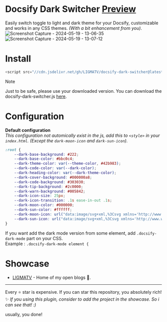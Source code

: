 # Docsify Dark Switcher [Preview](https://docsify-dark-switcher.vercel.app/)
Easily switch toggle to light and dark theme for your Docsify, customizable and works in any CSS themes.
*(With a bit enhancement from you)*.
![Screenshot Capture - 2024-05-19 - 13-06-35](https://github.com/LIGMATV/docsify-dark-switcher/assets/143163098/90db43ce-a63e-4cb7-8edd-b137f11ff95e)
![Screenshot Capture - 2024-05-19 - 13-07-12](https://github.com/LIGMATV/docsify-dark-switcher/assets/143163098/979526dd-0981-4f29-9eee-0b708ab8e150)

# Install
 
```js
<script src="//cdn.jsdelivr.net/gh/LIGMATV/docsify-dark-switcher@latest/docsify-dark-switcher.js"></script>
```

> [!NOTE]
> Just to be safe, please use your downloaded version.
> You can download the docsify-dark-switcher.js <a href="https://cdn.jsdelivr.net/gh/LIGMATV/docsify-dark-switcher@latest/docsify-dark-switcher.js" download>here</a>.

# Configuration

**Default configuration**  
*This configuration not automically exist in the js, add this to ``<style>`` in your ``index.html``. (Except the ``dark-moon-icon`` and ``dark-sun-icon``).*
```css
:root {
    --dark-base-background: #222;
    --dark-base-color: #bbc0c4;
    --dark-theme-color: var(--theme-color, #42b983);
    --dark-code-color: var(--dark-color);
    --dark-heading-color: var(--dark-theme-color);
    --dark-cover-background: #000000a8;
    --dark-code-background: #303030;
    --dark-tip-background: #2c0000;
    --dark-warn-background: #005842;
    --dark-icon-size: 25px;
    --dark-icon-transition: .1s ease-in-out .1s;
    --dark-moon-color: #000000;
    --dark-sun-color: #ffffff;
    --dark-moon-icon: url("data:image/svg+xml,%3Csvg xmlns='http://www.w3.org/2000/svg' width='32' height='32' viewBox='0 0 16 16'%3E%3Cpath fill='currentColor' d='M9.598 1.591a.749.749 0 0 1 .785-.175 7.001 7.001 0 1 1-8.967 8.967.75.75 0 0 1 .961-.96 5.5 5.5 0 0 0 7.046-7.046.75.75 0 0 1 .175-.786m1.616 1.945a7 7 0 0 1-7.678 7.678 5.499 5.499 0 1 0 7.678-7.678'/%3E%3C/svg%3E");
    --dark-sun-icon: url("data:image/svg+xml,%3Csvg xmlns='http://www.w3.org/2000/svg' width='32' height='32' viewBox='0 0 16 16'%3E%3Cpath fill='currentColor' d='M8 12a4 4 0 1 1 0-8a4 4 0 0 1 0 8m0-1.5a2.5 2.5 0 1 0 0-5a2.5 2.5 0 0 0 0 5m5.657-8.157a.75.75 0 0 1 0 1.061l-1.061 1.06a.749.749 0 0 1-1.275-.326a.749.749 0 0 1 .215-.734l1.06-1.06a.75.75 0 0 1 1.06 0Zm-9.193 9.193a.75.75 0 0 1 0 1.06l-1.06 1.061a.75.75 0 1 1-1.061-1.06l1.06-1.061a.75.75 0 0 1 1.061 0M8 0a.75.75 0 0 1 .75.75v1.5a.75.75 0 0 1-1.5 0V.75A.75.75 0 0 1 8 0M3 8a.75.75 0 0 1-.75.75H.75a.75.75 0 0 1 0-1.5h1.5A.75.75 0 0 1 3 8m13 0a.75.75 0 0 1-.75.75h-1.5a.75.75 0 0 1 0-1.5h1.5A.75.75 0 0 1 16 8m-8 5a.75.75 0 0 1 .75.75v1.5a.75.75 0 0 1-1.5 0v-1.5A.75.75 0 0 1 8 13m3.536-1.464a.75.75 0 0 1 1.06 0l1.061 1.06a.75.75 0 0 1-1.06 1.061l-1.061-1.06a.75.75 0 0 1 0-1.061M2.343 2.343a.75.75 0 0 1 1.061 0l1.06 1.061a.751.751 0 0 1-.018 1.042a.751.751 0 0 1-1.042.018l-1.06-1.06a.75.75 0 0 1 0-1.06Z'/%3E%3C/svg%3E");
}
```

If you want add the dark mode version from some element, add ``.docsify-dark-mode`` part on your CSS.  
Example : ``.docsify-dark-mode element {``

# Showcase

- [LIGMATV](https://ligmatv.is-a.dev/) - Home of my open blogs 📖.

---

Every ⭐ star is expensive. If you can star this repository, you absolutely rich!  
✨ *If you using this plugin, consider to add the project in the showcase. So i can see that! :)*

usually, you done!
